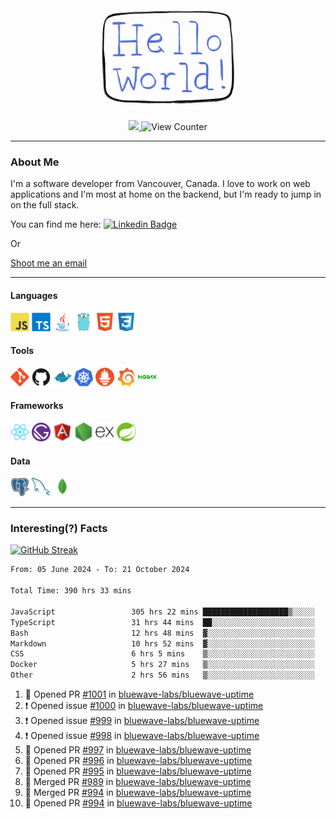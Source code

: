 <div align="center">
    <img src="./img/hello_world.webp" height="200px" width="">
    <div>
        <a href="https://www.linkedin.com/in/ajhollid">
            <img src="https://img.shields.io/badge/LinkedIn-blue"/>
        </a>
        <img src="https://komarev.com/ghpvc/?username=ajhollid&color=yellow" alt="View Counter">
    </div>
</div>

---

### About Me

I'm a software developer from Vancouver, Canada. I love to work on web applications and I'm most at home on the backend, but I'm ready to jump in on the full stack.

You can find me here: [![Linkedin Badge](https://img.shields.io/badge/-ajhollid-blue?style=flat&logo=Linkedin&logoColor=white)](https://www.linkedin.com/in/ajhollid)

Or

[Shoot me an email](mailto:ajhollid@gmail.com)

---

#### Languages

<div>
    <img src="./img/devicons/javascript-original.svg" width=30 height=30 alt="JavaScript">
    <img src="/img/devicons/typescript-original.svg" width=30 height=30 alt="TypeScript">
    <img src="./img/devicons/java-original.svg" width=30 height=30 alt="Java">
    <img src="./img/devicons/go-original.svg" width=30 height=30 alt="Golang">
    <img src="./img/devicons/html5-original.svg" width=30 height=30 alt="HTML 5">
    <img src="./img/devicons/css3-original.svg" width=30 height=30 alt="CSS 3">
</div>

#### Tools

<div>
    <img src="./img/devicons/git-original.svg" width=30 height=30 alt="Git">
    <img src="./img/devicons/github-original.svg" width=30 height=30 alt="Github">
    <img src="./img/devicons/docker-original.svg" width=30 
    height=30 alt="Docker">
    <img src="./img/devicons/kubernetes-original.svg" width=30 height=30 alt="K8">
    <img src="./img/devicons/prometheus-original.svg" width=30 height=30 alt="Prometheus">
    <img src="./img/devicons/grafana-original.svg" width=30 height=30 alt="Grafana">
    <img src="./img/devicons/nginx-original.svg" width=30 height=30 alt="Nginx">
</div>

#### Frameworks

<div>
    <img src="./img/devicons/react-original.svg" width=30 height=30 alt="React">
    <img src="./img/devicons/gatsby-original.svg" width=30 height=30 alt="Gatsby">
    <img src="./img/devicons/angularjs-original.svg" width=30 height=30 alt="AngularJS">
    <img src="./img/devicons/nodejs-original.svg" width=30 height=30 alt="NodeJS">
    <img src="./img/devicons/express-original.svg" width=30 height=30 alt="Express">
    <img src="./img/devicons/spring-original.svg" width=30 height=30 alt="Spring">
</div>

#### Data

<div>
    <img src="./img/devicons/postgresql-original.svg" width=30 height=30 alt="Postgresql">
    <img src="./img/devicons/mysql-original.svg" width=30 height=30 alt="Mysql">
    <img src="./img/devicons/mongodb-original.svg" width=30 height=30 alt="MongoDB">
</div>

---

### Interesting(?) Facts

[![GitHub Streak](http://github-readme-streak-stats.herokuapp.com?user=ajhollid)](https://git.io/streak-stats)

 <!--START_SECTION:waka-->

```txt
From: 05 June 2024 - To: 21 October 2024

Total Time: 390 hrs 33 mins

JavaScript                 305 hrs 22 mins ███████████████████▒░░░░░   77.61 %
TypeScript                 31 hrs 44 mins  ██░░░░░░░░░░░░░░░░░░░░░░░   08.07 %
Bash                       12 hrs 48 mins  ▓░░░░░░░░░░░░░░░░░░░░░░░░   03.26 %
Markdown                   10 hrs 52 mins  ▓░░░░░░░░░░░░░░░░░░░░░░░░   02.76 %
CSS                        6 hrs 5 mins    ▒░░░░░░░░░░░░░░░░░░░░░░░░   01.55 %
Docker                     5 hrs 27 mins   ▒░░░░░░░░░░░░░░░░░░░░░░░░   01.39 %
Other                      2 hrs 56 mins   ▒░░░░░░░░░░░░░░░░░░░░░░░░   00.75 %
```

<!--END_SECTION:waka-->


<!--START_SECTION:activity-->
1. 💪 Opened PR [#1001](https://github.com/bluewave-labs/bluewave-uptime/pull/1001) in [bluewave-labs/bluewave-uptime](https://github.com/bluewave-labs/bluewave-uptime)
2. ❗ Opened issue [#1000](https://github.com/bluewave-labs/bluewave-uptime/issues/1000) in [bluewave-labs/bluewave-uptime](https://github.com/bluewave-labs/bluewave-uptime)
3. ❗ Opened issue [#999](https://github.com/bluewave-labs/bluewave-uptime/issues/999) in [bluewave-labs/bluewave-uptime](https://github.com/bluewave-labs/bluewave-uptime)
4. ❗ Opened issue [#998](https://github.com/bluewave-labs/bluewave-uptime/issues/998) in [bluewave-labs/bluewave-uptime](https://github.com/bluewave-labs/bluewave-uptime)
5. 💪 Opened PR [#997](https://github.com/bluewave-labs/bluewave-uptime/pull/997) in [bluewave-labs/bluewave-uptime](https://github.com/bluewave-labs/bluewave-uptime)
6. 💪 Opened PR [#996](https://github.com/bluewave-labs/bluewave-uptime/pull/996) in [bluewave-labs/bluewave-uptime](https://github.com/bluewave-labs/bluewave-uptime)
7. 💪 Opened PR [#995](https://github.com/bluewave-labs/bluewave-uptime/pull/995) in [bluewave-labs/bluewave-uptime](https://github.com/bluewave-labs/bluewave-uptime)
8. 🎉 Merged PR [#989](https://github.com/bluewave-labs/bluewave-uptime/pull/989) in [bluewave-labs/bluewave-uptime](https://github.com/bluewave-labs/bluewave-uptime)
9. 🎉 Merged PR [#994](https://github.com/bluewave-labs/bluewave-uptime/pull/994) in [bluewave-labs/bluewave-uptime](https://github.com/bluewave-labs/bluewave-uptime)
10. 💪 Opened PR [#994](https://github.com/bluewave-labs/bluewave-uptime/pull/994) in [bluewave-labs/bluewave-uptime](https://github.com/bluewave-labs/bluewave-uptime)
<!--END_SECTION:activity-->
